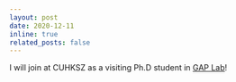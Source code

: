 ```yaml
---
layout: post
date: 2020-12-11
inline: true
related_posts: false
---
```


I will join at CUHKSZ as a visiting Ph.D student in [GAP Lab](https://gaplab.cuhk.edu.cn/)! 
